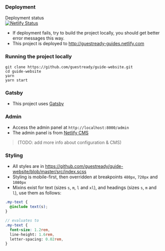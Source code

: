 ### Deployment  

Deployment status  
[![Netlify Status](https://api.netlify.com/api/v1/badges/e398b4ca-4c59-4364-93f0-404a1c863a0a/deploy-status)](https://app.netlify.com/sites/guestready-guides/deploys)

- If deployment fails, try to build the project locally, you should get better error messages this way.
- This project is deployed to http://guestready-guides.netlify.com

### Running the project locally
```
git clone https://github.com/guestready/guide-website.git
cd guide-website
yarn
yarn start
```

### Gatsby
- This project uses [Gatsby](https://www.gatsbyjs.org/docs/)

### Admin
- Access the admin panel at `http://localhost:8000/admin`
- The admin panel is from [Netlify CMS](https://www.netlifycms.org/docs/intro/)

> (TODO: add more info about configuration & CMS)

### Styling
- All styles are in https://github.com/guestready/guide-website/blob/master/src/index.scss
- Styling is mobile-first, then overridden at breakpoints `480px`, `720px` and `1080px`
- Mixins exist for text (sizes `s`, `m`, `l` and `xl`), and headings (sizes `s`, `m` and `l`), use them as follows:
```scss
.my-text {
  @include text(s);
}

// evaluates to
.my-text {
  font-size: 1.2rem,
  line-height: 1.6rem,
  letter-spacing: 0.02rem,
}
```
